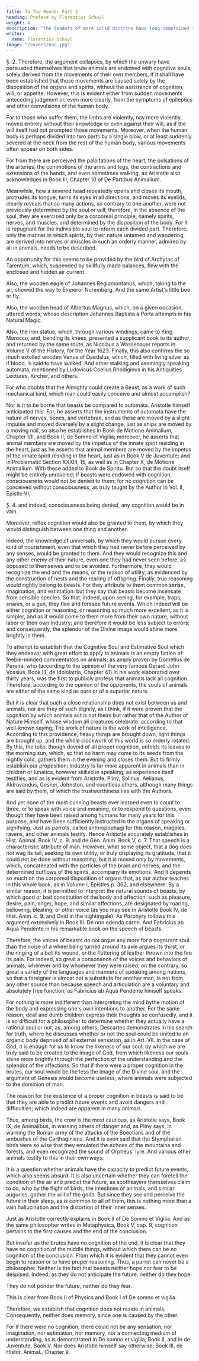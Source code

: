 ```yaml
---
title: To The Reader Part 2
heading: Preface by Florentius Schuyl
weight: 4
description: "The leaders of more solid doctrine have long complained that simple and clear Truth has been obscured and overshadowed by obscure, intricate, and thorny subtleties, through a sort of misplaced diligence. "
writer:
  name: Florentius Schuyl
image: "/covers/man.jpg"
---
```



§. 2. Therefore, the argument collapses, by which the unwary have persuaded themselves that brute animals are endowed with cognitive souls, solely derived from the movements of their own members, if it shall have been established that those movements are caused solely by the disposition of the organs and spirits, without the assistance of cognition, will, or appetite. However, this is evident either from sudden movements anteceding judgment or, even more clearly, from the symptoms of epileptics and other convulsions of the human body. 

For to those who suffer them, the limbs are violently, nay more violently, moved entirely without their knowledge or even against their will, as if the will itself had not prompted those movements. Moreover, when the human body is perhaps divided into two parts by a single blow, or at least suddenly severed at the neck from the rest of the human body, various movements often appear on both sides. 

For from there are perceived the palpitations of the heart, the pulsations of the arteries, the commotions of the arms and legs, the contractions and extensions of the hands, and even sometimes walking, as Aristotle also acknowledges in Book III, Chapter 10 of De Partibus Animalium. 

Meanwhile, how a severed head repeatedly opens and closes its mouth, protrudes its tongue, turns its eyes in all directions, and moves its eyelids, clearly reveals that so many actions, so contrary to one another, were not previously determined by the soul or will; therefore, in the absence of the soul, they are exercised only by a corporeal principle, namely spirits, nerves, and muscles, and determined by the disposition of the body. For it is repugnant for the indivisible soul to inform each divided part. Therefore, only the manner in which spirits, by their nature untamed and wandering, are derived into nerves or muscles in such an orderly manner, admired by all in animals, needs to be described.

An opportunity for this seems to be provided by the bird of Archytas of Tarentum, which, suspended by skillfully made balances, flew with the enclosed and hidden air current. 

<!-- See Gellius, Book X, Chapter 12.  -->

Also, the wooden eagle of Johannes Regiomontanus, which, taking to the air, showed the way to Emperor Nuremberg. And the same Artist's little bee or fly. 

Also, the wooden head of Albertus Magnus, which, on a given occasion, uttered words; whose description Johannes Baptista à Porta attempts in his Natural Magic. 

Also, the iron statue, which, through various windings, came to King Morocco, and, bending its knees, presented a supplicant book to its author, and returned by the same route, as Nicolaus à Wassenauer reports in Volume V of the History, for the Year 1623. Finally, this also confirms the so much extolled wooden Venus of Daedalus, which, filled with living silver as if blood, is said to have walked. And other walking and seemingly speaking automata, mentioned by Ludovicus Coelius Rhodiginus in his Antiquities Lectures, Kircher, and others. 

For who doubts that the Almighty could create a Beast, as a work of such mechanical kind, which man could easily conceive and almost accomplish?

Nor is it to be borne that beasts be compared to automata. Aristotle himself anticipated this. For, he asserts that the instruments of automata have the nature of nerves, bones, and vertebrae, and as these are moved by a slight impulse and moved diversely by a slight change, just as ships are moved by a moving nail, so also he establishes in Book de Motione Animalium, Chapter VII, and Book II, de Somno et Vigilia; moreover, he asserts that animal members are moved by the impetus of the innate spirit residing in the heart, just as he asserts that animal members are moved by the impetus of the innate spirit residing in the heart, just as in Book V de Juventute; and in Problematic Section XXXIII, 15, as well as in Chapter X, de Motione Animalium. With these added to Book de Spiritu. But so that the doubt itself might be entirely unraveled; If beasts were endowed with cognition, consciousness would not be denied to them: for no cognition can be conceived without consciousness, as truly taught by the Author in Vol. II, Epistle VI, 

§. 4. and indeed, consciousness being denied, any cognition would be in vain.

Moreover, reflex cognition would also be granted to them, by which they would distinguish between one thing and another.


Indeed, the knowledge of universals, by which they would pursue every kind of nourishment, even that which they had never before perceived by any senses, would be granted to them. And they would recognize this and any other enemy of their nature, even one they had never seen before, as opposed to themselves and to be avoided. Furthermore, they would recognize the end and the means, or the reason of utility, as evidenced by the construction of nests and the rearing of offspring. Finally, true reasoning would rightly belong to beasts. For they attribute to them common sense, imagination, and estimation: but they say that beasts become insensate from sensible species. So that, indeed, upon seeing, for example, traps, snares, or a gun, they flee and foresee future events. Which indeed will be either cognition or reasoning, or reasoning so much more excellent, as it is simpler, and as it would come to them more from their own nature, without labor or their own industry; and therefore it would be less subject to errors; and consequently, the splendor of the Divine Image would shine more brightly in them. 

To attempt to establish that the Cognitive Soul and Estimative Soul which they endeavor with great effort to apply to animals is an empty fiction of feeble-minded commentators on animals; as amply proven by Gometius de Pereira, who (according to the opinion of the very famous Gerard John Vossius, Book III, de Idololatria, Chapter 41) in his work elaborated over thirty years, was the first to publicly profess that animals lack all cognition. Therefore, according to the opinion of the opponents, the souls of animals are either of the same kind as ours or of a superior nature. 

But it is clear that such a close relationship does not exist between us and animals, nor are they of such dignity, as I think, if it were proven that the cognition by which animals act is not theirs but rather that of the Author of Nature Himself, whose wisdom all creatures celebrate: according to that well-known saying; The work of nature is the work of intelligence. According to this providence, heavy things are brought down, light things are brought up, and the whole clockwork of this world is so orderly rotated. By this, the tulip, though devoid of all proper cognition, unfolds its leaves to the morning sun, which, so that no harm may come to its seeds from the nightly cold, gathers them in the evening and closes them. But to firmly establish our proposition: Industry is far more apparent in animals than in children or lunatics, however skilled in speaking, as experience itself testifies, and as is evident from Aristotle, Pliny, Solinus, Aelianus, Aldrovandus, Gesner, Johnston, and countless others, although many things are said by them, of which the trustworthiness lies with the Authors. 

And yet none of the most cunning beasts ever learned even to count to three, or to speak with voice and meaning, or to respond to questions, even though they have been raised among humans for many years for this purpose, and have been sufficiently instructed in the organs of speaking or signifying. Just as parrots, called anthropophagi for this reason, magpies, ravens, and other animals testify. Hence Aristotle accurately establishes in Hist. Animal. Book IV, c. 9. and de Gen. Anim. Book V, c. 7. That speech is a characteristic attribute of man. However, what some object, that a dog does not wag its tail, seeking its own utility, or truly displaying its gratitude, that it could not be done without reasoning, but it is moved only by movements, which, concatenated with the particles of the brain and nerves, and the determined outflows of the spirits, accompany its emotions. And it depends so much on the corporeal disposition of organs that, as our author teaches in this whole book, as in Volume I, Epistles p. 362, and elsewhere: By a similar reason, it is permitted to interpret the natural sounds of beasts, by which good or bad constitution of the body and affection, such as pleasure, desire, pain, anger, hope, and similar affections, are designated by roaring, bellowing, bleating, or other voice (as you may see in Aristotle Book IV, de Hist. Anim. c. 9. and Ovid in the nightingale). As Porphyry follows this argument extensively in Book III. De non edenda carne. And Fabricius ab Aquâ Pendente in his remarkable book on the speech of beasts.

Therefore, the voices of beasts do not argue any more for a cognizant soul than the noise of a wheel being turned around its axle argues its thirst, or the ringing of a bell its wound, or the fluttering of leather thrown into the fire its pain. For indeed, so great a consonance of the voices and behaviors of animals, wherever and by whomever they were raised; on the contrary, so great a variety of the languages and manners of speaking among nations, so that a foreigner is almost not a substitute for another man, is not from any other source than because speech and articulation are a voluntary and absolutely free function, as Fabricius ab Aquâ Pendente himself speaks. 

For nothing is more indifferent than interpreting the mind bythe motion of the body and expressing one's own intentions to another. For the same reason, deaf and dumb children express their thoughts so confusedly, and it is so difficult for a philosopher to determine whether they actually have a rational soul or not, as, among others, Descartes demonstrates in his search for truth, where he discusses whether or not the soul could be united to an organic body deprived of all external sensation, as in Art. VII. In the case of God, it is enough for us to know the likeness of our soul, by which we are truly said to be created to the image of God, from which likeness our souls shine more brightly through the perfection of the understanding and the splendor of the affections. So that if there were a proper cognition in the brutes, our soul would be the less the image of the Divine soul, and the argument of Genesis would become useless, where animals were subjected to the dominion of man. 

The reason for the existence of a proper cognition in beasts is said to be that they are able to predict future events and avoid dangers and difficulties; which indeed are apparent in many animals. 

Thus, among birds, the crow is the most cautious, as Aristotle says, Book IX, de Animalibus, in warning others of danger and, as Pliny says, in warning the Roman army of the attacks of the Boeotians and of the ambushes of the Carthaginians. And it is even said that the Stymphalian birds were so wise that they emulated the echoes of the mountains and forests, and even recognized the sound of Orpheus' lyre. And various other animals testify to this in their own ways. 

It is a question whether animals have the capacity to predict future events, which also seems absurd. It is also uncertain whether they can foretell the condition of the air and predict the future, as soothsayers themselves claim to do, who by the flight of birds, the intestines of animals, and similar auguries, gather the will of the gods. But since they see and perceive the future in their sleep, as is common to all of them, this is nothing more than a vain hallucination and the distortion of their inner senses. 

Just as Aristotle correctly explains in Book II of De Somno et Vigilia. And as the same philosopher writes in Metaphysica, Book V, cap. 9, cognition pertains to the first causes and the end of the conclusion. 

But insofar as the brutes have no cognition of the end, it is clear that they have no cognition of the middle things, without which there can be no cognition of the conclusion. From which it is evident that they cannot even begin to reason or to have proper reasoning. Thus, a parrot can never be a philosopher. Neither is the fact that beasts neither hope nor fear to be despised. Indeed, as they do not anticipate the future, neither do they hope.

They do not ponder the future, neither do they fear. 

This is clear from Book II of Physics and Book I of De somno et vigilia. 

Therefore, we establish that cognition does not reside in animals. Consequently, neither does memory, since one is caused by the other.

For if there were no cognition, there could not be any sensation, nor imagination, nor estimation, nor memory, nor a connecting medium of understanding, as is demonstrated in De somno et vigilia, Book II, and in de Juventute, Book V. Nor does Aristotle himself say otherwise, Book III, de Histor. Animal., Chapter 9.
